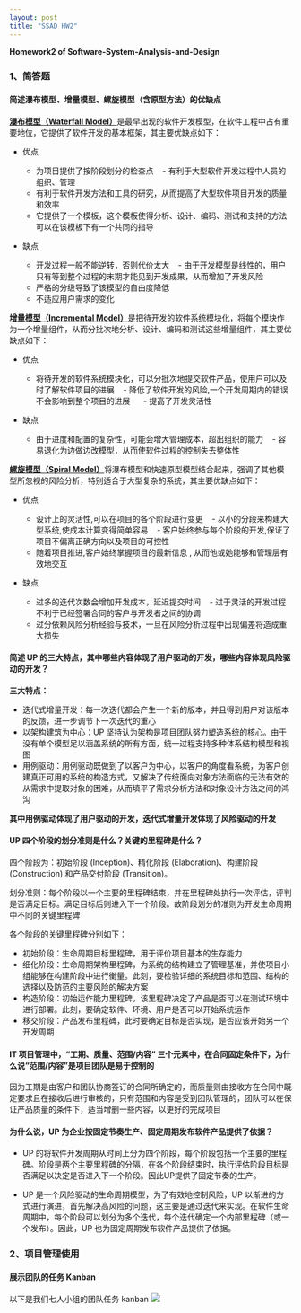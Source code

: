 ```yaml
---
layout: post
title: "SSAD HW2"
---
```

<b>Homework2 of Software-System-Analysis-and-Design</b>

### 1、简答题
#### 简述瀑布模型、增量模型、螺旋模型（含原型方法）的优缺点
[__瀑布模型（Waterfall Model）__](https://en.wikipedia.org/wiki/Waterfall_model)是最早出现的软件开发模型，在软件工程中占有重要地位，它提供了软件开发的基本框架，其主要优缺点如下：

- 优点
    - 为项目提供了按阶段划分的检查点
    - 有利于大型软件开发过程中人员的组织、管理   
    - 有利于软件开发方法和工具的研究，从而提高了大型软件项目开发的质量和效率      
    - 它提供了一个模板，这个模板使得分析、设计、编码、测试和支持的方法可以在该模板下有一个共同的指导
    
- 缺点
    - 开发过程一般不能逆转，否则代价太大
    - 由于开发模型是线性的，用户只有等到整个过程的末期才能见到开发成果，从而增加了开发风险 
    - 严格的分级导致了该模型的自由度降低  
    - 不适应用户需求的变化
    
[__增量模型（Incremental Model）__](https://baike.baidu.com/item/%E5%A2%9E%E9%87%8F%E6%A8%A1%E5%9E%8B)是把待开发的软件系统模块化，将每个模块作为一个增量组件，从而分批次地分析、设计、编码和测试这些增量组件，其主要优缺点如下：

- 优点
    - 将待开发的软件系统模块化，可以分批次地提交软件产品，使用户可以及时了解软件项目的进展
    - 降低了软件开发的风险,一个开发周期内的错误不会影响到整个项目的进展  
    - 提高了开发灵活性
    
- 缺点
    - 由于进度和配置的复杂性，可能会增大管理成本，超出组织的能力
    - 容易退化为边做边改模型，从而使软件过程的控制失去整体性
    
[__螺旋模型（Spiral Model）__](https://en.wikipedia.org/wiki/Spiral_model)将瀑布模型和快速原型模型结合起来，强调了其他模型所忽视的风险分析，特别适合于大型复杂的系统，其主要优缺点如下：

- 优点
    - 设计上的灵活性,可以在项目的各个阶段进行变更
    - 以小的分段来构建大型系统,使成本计算变得简单容易
    - 客户始终参与每个阶段的开发,保证了项目不偏离正确方向以及项目的可控性
    - 随着项目推进,客户始终掌握项目的最新信息 , 从而他或她能够和管理层有效地交互
    
- 缺点
    - 过多的迭代次数会增加开发成本，延迟提交时间
    - 过于灵活的开发过程不利于已经签署合同的客户与开发者之间的协调
    - 过分依赖风险分析经验与技术，一旦在风险分析过程中出现偏差将造成重大损失
          
#### 简述 UP 的三大特点，其中哪些内容体现了用户驱动的开发，哪些内容体现风险驱动的开发？
__三大特点：__
- 迭代式增量开发：每一次迭代都会产生一个新的版本，并且得到用户对该版本的反馈，进一步调节下一次迭代的重心
- 以架构建筑为中心：UP 坚持认为架构是项目团队努力塑造系统的核心。由于没有单个模型足以涵盖系统的所有方面，统一过程支持多种体系结构模型和视图
- 用例驱动：用例驱动既做到了以客户为中心，以客户的角度看系统，为客户创建真正可用的系统的构造方式，又解决了传统面向对象方法面临的无法有效的从需求中提取对象的困难，从而填平了需求分析方法和对象设计方法之间的鸿沟

__其中用例驱动体现了用户驱动的开发，迭代式增量开发体现了风险驱动的开发__

#### UP 四个阶段的划分准则是什么？关键的里程碑是什么？
四个阶段为：初始阶段 (Inception)、精化阶段 (Elaboration)、构建阶段(Construction) 和产品交付阶段 (Transition)。

划分准则：每个阶段以一个主要的里程碑结束，并在里程碑处执行一次评估，评判是否满足目标。满足目标后则进入下一个阶段。故阶段划分的准则为开发生命周期中不同的关键里程碑

各个阶段的关键里程碑分别如下：
- 初始阶段：生命周期目标里程碑，用于评价项目基本的生存能力
- 细化阶段：生命周期架构里程碑，为系统的结构建立了管理基准，并使项目小组能够在构建阶段中进行衡量。此刻，要检验详细的系统目标和范围、结构的选择以及防范的主要风险的解决方案
- 构造阶段：初始运作能力里程碑，该里程碑决定了产品是否可以在测试环境中进行部署。此刻，要确定软件、环境、用户是否可以开始系统运作
- 移交阶段：产品发布里程碑，此时要确定目标是否实现，是否应该开始另一个开发周期

#### IT 项目管理中，“工期、质量、范围/内容” 三个元素中，在合同固定条件下，为什么说“范围/内容”是项目团队是易于控制的
因为工期是由客户和团队协商签订的合同所确定的，而质量则由接收方在合同中既定要求且在接收后进行审核的，只有范围和内容是受到团队管理的，团队可以在保证产品质量的条件下，适当增删一些内容，以更好的完成项目

#### 为什么说，UP 为企业按固定节奏生产、固定周期发布软件产品提供了依据？
- UP 的将软件开发周期从时间上分为四个阶段，每个阶段包括一个主要的里程碑。阶段是两个主要里程碑的分隔，在各个阶段结束时，执行评估阶段目标是否满足以决定是否进入下一个阶段。因此UP提供了固定节奏的生产。

- UP 是一个风险驱动的生命周期模型，为了有效地控制风险，UP 以渐进的方式进行演进，首先解决高风险的问题，这主要是通过迭代来实现。在软件生命周期中，每个阶段可以划分为多个迭代，每个迭代确定一个内部里程碑（或一个发布）。因此，UP 也为固定周期发布软件产品提供了依据。


### 2、项目管理使用
#### 展示团队的任务 Kanban
以下是我们七人小组的团队任务 kanban
![](joece.github.io/_includes/kanban.jpg)


